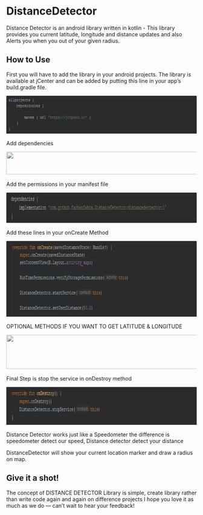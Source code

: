 # DistanceDetector

Distance Detector is an android library written in kotlin - This library provides you current latitude, longitude and distance updates and also Alerts you when you out of your given radius.

## How to Use

First you will have to add the library in your android projects. The library is available at jCenter and can be added by putting this line in your app’s build.gradle file.

<img src='images/00.png' width=800 height= 100/>

Add dependencies

<img src='image/11.png' width=800 height= 60/>

Add the permissions in your manifest file

<img src='images/22.png' width=800 height= 80/>

Add these lines in your onCreate Method

<img src='images/33.png' width=800 height= 200/>

OPTIONAL METHODS IF YOU WANT TO GET LATITUDE & LONGITUDE 

<img src='images/44.png' width=800 height= 90/>

Final Step is stop the service in onDestroy method

<img src='images/55.png' width=800 height= 100/>

Distance Detector works just like a Speedometer the difference is speedometer detect our speed, Distance detector detect your distance

DistanceDetector will show your current location marker and draw a radius on map.


## Give it a shot!

The concept of DISTANCE DETECTOR Library is simple, create library rather than write code again and again on difference projects
I hope you love it as much as we do — can’t wait to hear your feedback!


